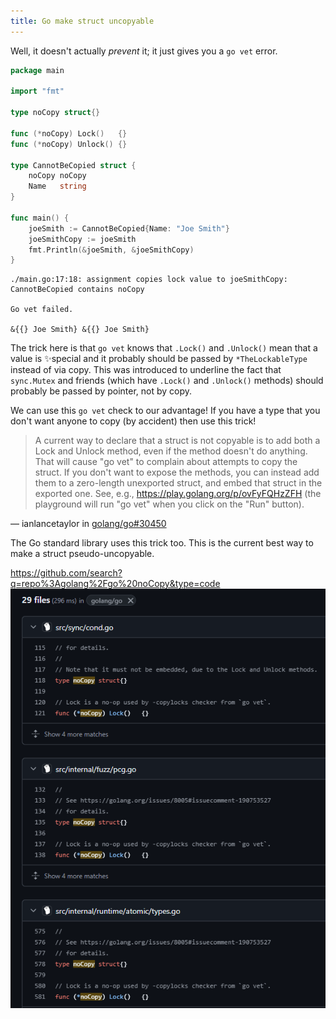 ```yaml
---
title: Go make struct uncopyable
---
```


Well, it doesn't actually _prevent_ it; it just gives you a `go vet` error.

```go
package main

import "fmt"

type noCopy struct{}

func (*noCopy) Lock()   {}
func (*noCopy) Unlock() {}

type CannotBeCopied struct {
	noCopy noCopy
	Name   string
}

func main() {
	joeSmith := CannotBeCopied{Name: "Joe Smith"}
	joeSmithCopy := joeSmith
	fmt.Println(&joeSmith, &joeSmithCopy)
}
```

```
./main.go:17:18: assignment copies lock value to joeSmithCopy: CannotBeCopied contains noCopy

Go vet failed.

&{{} Joe Smith} &{{} Joe Smith}
```

The trick here is that `go vet` knows that `.Lock()` and `.Unlock()` mean that a value is ✨special and it probably should be passed by `*TheLockableType` instead of via copy. This was introduced to underline the fact that `sync.Mutex` and friends (which have `.Lock()` and `.Unlock()` methods) should probably be passed by pointer, not by copy.

We can use this `go vet` check to our advantage! If you have a type that you don't want anyone to copy (by accident) then use this trick!

> A current way to declare that a struct is not copyable is to add both a Lock and Unlock method, even if the method doesn't do anything. That will cause "go vet" to complain about attempts to copy the struct. If you don't want to expose the methods, you can instead add them to a zero-length unexported struct, and embed that struct in the exported one. See, e.g., https://play.golang.org/p/ovFyFQHzZFH (the playground will run "go vet" when you click on the "Run" button).

&mdash; ianlancetaylor in [golang/go#30450](https://github.com/golang/go/issues/30450#issuecomment-476848903)

The Go standard library uses this trick too. This is the current best way to make a struct pseudo-uncopyable.

https://github.com/search?q=repo%3Agolang%2Fgo%20noCopy&type=code
![image](/media/2025-01-24-001.png)
